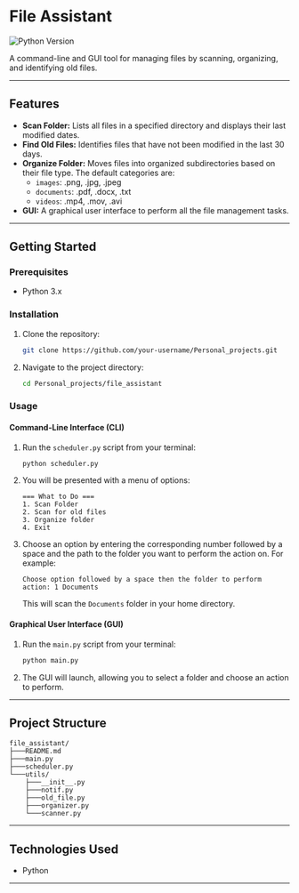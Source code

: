 # File Assistant

![Python Version](https://img.shields.io/badge/python-3.x-blue.svg)

A command-line and GUI tool for managing files by scanning, organizing, and identifying old files.

---

## Features

*   **Scan Folder:** Lists all files in a specified directory and displays their last modified dates.
*   **Find Old Files:** Identifies files that have not been modified in the last 30 days.
*   **Organize Folder:** Moves files into organized subdirectories based on their file type. The default categories are:
    *   `images`: .png, .jpg, .jpeg
    *   `documents`: .pdf, .docx, .txt
    *   `videos`: .mp4, .mov, .avi
*   **GUI:** A graphical user interface to perform all the file management tasks.

---

## Getting Started

### Prerequisites

*   Python 3.x

### Installation

1.  Clone the repository:
    ```bash
    git clone https://github.com/your-username/Personal_projects.git
    ```
2.  Navigate to the project directory:
    ```bash
    cd Personal_projects/file_assistant
    ```

### Usage

#### Command-Line Interface (CLI)

1.  Run the `scheduler.py` script from your terminal:
    ```bash
    python scheduler.py
    ```

2.  You will be presented with a menu of options:
    ```
    === What to Do ===
    1. Scan Folder
    2. Scan for old files
    3. Organize folder
    4. Exit
    ```

3.  Choose an option by entering the corresponding number followed by a space and the path to the folder you want to perform the action on. For example:
    ```
    Choose option followed by a space then the folder to perform action: 1 Documents
    ```
    This will scan the `Documents` folder in your home directory.

#### Graphical User Interface (GUI)

1.  Run the `main.py` script from your terminal:
    ```bash
    python main.py
    ```

2.  The GUI will launch, allowing you to select a folder and choose an action to perform.

---

## Project Structure

```
file_assistant/
├───README.md
├───main.py
├───scheduler.py
└───utils/
    ├───__init__.py
    ├───notif.py
    ├───old_file.py
    ├───organizer.py
    └───scanner.py
```

---

## Technologies Used

*   Python

---